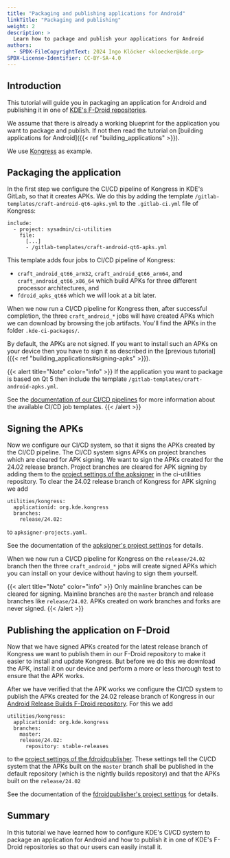 ```yaml
---
title: "Packaging and publishing applications for Android"
linkTitle: "Packaging and publishing"
weight: 2
description: >
  Learn how to package and publish your applications for Android
authors:
  - SPDX-FileCopyrightText: 2024 Ingo Klöcker <kloecker@kde.org>
SPDX-License-Identifier: CC-BY-SA-4.0
---
```


## Introduction

This tutorial will guide you in packaging an application for Android and publishing it in one of [KDE's F-Droid repositories](https://community.kde.org/Android/F-Droid).

We assume that there is already a working blueprint for the application you want to package and publish. If not then read the tutorial on [building applications for Android]({{< ref "building_applications" >}}).

We use [Kongress](https://invent.kde.org/utilities/kongress) as example.


## Packaging the application

In the first step we configure the CI/CD pipeline of Kongress in KDE's GitLab, so that it creates APKs.
We do this by adding the template `/gitlab-templates/craft-android-qt6-apks.yml` to the `.gitlab-ci.yml` file of Kongress:

```
include:
  - project: sysadmin/ci-utilities
    file:
      [...]
      - /gitlab-templates/craft-android-qt6-apks.yml
```

This template adds four jobs to CI/CD pipeline of Kongress:
* `craft_android_qt66_arm32`, `craft_android_qt66_arm64`, and `craft_android_qt66_x86_64` which build APKs for three different processor architectures, and
* `fdroid_apks_qt66` which we will look at a bit later.

When we now run a CI/CD pipeline for Kongress then, after successful completion, the three `craft_android_*` jobs will have created APKs which we can download by browsing the job artifacts. You'll find the APKs in the folder `.kde-ci-packages/`.

By default, the APKs are not signed. If you want to install such an APKs on your device then you have to sign it as described in the
[previous tutorial]({{< ref "building_applications#signing-apks" >}}).

{{< alert title="Note" color="info" >}}
If the application you want to package is based on Qt 5 then include the template `/gitlab-templates/craft-android-apks.yml`.

See the [documentation of our CI/CD pipelines](https://invent.kde.org/sysadmin/ci-utilities/-/tree/master/gitlab-templates?ref_type=heads#our-gitlab-cicd-pipelines) for more information about the available CI/CD job templates.
{{< /alert >}}


## Signing the APKs

Now we configure our CI/CD system, so that it signs the APKs created by the CI/CD pipeline.
The CI/CD system signs APKs on project branches which are cleared for APK signing. We want to sign the APKs created for the 24.02 release branch.
Project branches are cleared for APK signing by adding them to the
[project settings of the apksigner](https://invent.kde.org/sysadmin/ci-utilities/-/blob/master/signing/apksigner-projects.yaml?ref_type=heads) in the
ci-utilities repository. To clear the 24.02 release branch of Kongress for APK signing we add

```
utilities/kongress:
  applicationid: org.kde.kongress
  branches:
    release/24.02:
```

to `apksigner-projects.yaml`.

See the documentation of the [apksigner's project settings](https://invent.kde.org/sysadmin/ci-utilities/-/tree/master/signing?ref_type=heads#apksigner)
for details.

When we now run a CI/CD pipeline for Kongress on the `release/24.02` branch then the three `craft_android_*` jobs will create signed APKs which you can install on your device without having to sign them yourself.

{{< alert title="Note" color="info" >}}
Only mainline branches can be cleared for signing. Mainline branches are the `master` branch and release branches like `release/24.02`.
APKs created on work branches and forks are never signed.
{{< /alert >}}


## Publishing the application on F-Droid

Now that we have signed APKs created for the latest release branch of Kongress we want to publish them in our F-Droid repository to make it easier to
install and update Kongress. But before we do this we download the APK, install it on our device and perform a more or less thorough test to ensure that
the APK works.

After we have verified that the APK works we configure the CI/CD system to publish the APKs created for the 24.02 release branch of Kongress in our
[Android Release Builds F-Droid repository](https://cdn.kde.org/android/stable-releases/fdroid/repo/). For this we add

```
utilities/kongress:
  applicationid: org.kde.kongress
  branches:
    master:
    release/24.02:
      repository: stable-releases
```

to the [project settings of the fdroidpublisher](https://invent.kde.org/sysadmin/ci-utilities/-/blob/master/signing/fdroidpublisher-projects.yaml?ref_type=heads). These settings tell the CI/CD system that the APKs built on the `master` branch shall be published in the default repository (which is
the nightly builds repository) and that the APKs built on the `release/24.02`

See the documentation of the [fdroidpublisher's project settings](https://invent.kde.org/sysadmin/ci-utilities/-/tree/master/signing?ref_type=heads#fdroidpublisher)
for details.


## Summary

In this tutorial we have learned how to configure KDE's CI/CD system to package an application for Android and how to publish it in one of KDE's F-Droid
repositories so that our users can easily install it.
